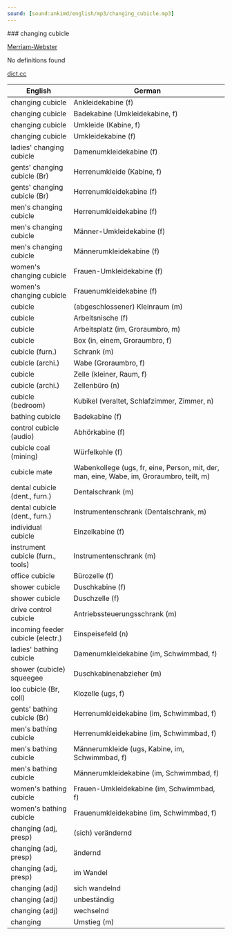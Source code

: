 ```yaml
---
sound: [sound:ankimd/english/mp3/changing_cubicle.mp3]
---
```


\### changing cubicle

[Merriam-Webster](https://www.merriam-webster.com/dictionary/changing+cubicle)

No definitions found

[dict.cc](https://www.dict.cc/changing+cubicle)

| English        | German       |
| -------------- | ------------ |
| changing cubicle | Ankleidekabine (f) |
| changing cubicle | Badekabine (Umkleidekabine, f) |
| changing cubicle | Umkleide (Kabine, f) |
| changing cubicle | Umkleidekabine (f) |
| ladies' changing cubicle | Damenumkleidekabine (f) |
| gents' changing cubicle (Br) | Herrenumkleide (Kabine, f) |
| gents' changing cubicle (Br) | Herrenumkleidekabine (f) |
| men's changing cubicle | Herrenumkleidekabine (f) |
| men's changing cubicle | Männer-Umkleidekabine (f) |
| men's changing cubicle | Männerumkleidekabine (f) |
| women's changing cubicle | Frauen-Umkleidekabine (f) |
| women's changing cubicle | Frauenumkleidekabine (f) |
| cubicle | (abgeschlossener) Kleinraum (m) |
| cubicle | Arbeitsnische (f) |
| cubicle | Arbeitsplatz (im, Groraumbro, m) |
| cubicle | Box (in, einem, Groraumbro, f) |
| cubicle (furn.) | Schrank (m) |
| cubicle (archi.) | Wabe (Groraumbro, f) |
| cubicle | Zelle (kleiner, Raum, f) |
| cubicle (archi.) | Zellenbüro (n) |
| cubicle (bedroom) | Kubikel (veraltet, Schlafzimmer, Zimmer, n) |
| bathing cubicle | Badekabine (f) |
| control cubicle (audio) | Abhörkabine (f) |
| cubicle coal (mining) | Würfelkohle (f) |
| cubicle mate | Wabenkollege (ugs, fr, eine, Person, mit, der, man, eine, Wabe, im, Groraumbro, teilt, m) |
| dental cubicle (dent., furn.) | Dentalschrank (m) |
| dental cubicle (dent., furn.) | Instrumentenschrank (Dentalschrank, m) |
| individual cubicle | Einzelkabine (f) |
| instrument cubicle (furn., tools) | Instrumentenschrank (m) |
| office cubicle | Bürozelle (f) |
| shower cubicle | Duschkabine (f) |
| shower cubicle | Duschzelle (f) |
| drive control cubicle | Antriebssteuerungsschrank (m) |
| incoming feeder cubicle (electr.) | Einspeisefeld (n) |
| ladies' bathing cubicle | Damenumkleidekabine (im, Schwimmbad, f) |
| shower (cubicle) squeegee | Duschkabinenabzieher (m) |
| loo cubicle (Br, coll) | Klozelle (ugs, f) |
| gents' bathing cubicle (Br) | Herrenumkleidekabine (im, Schwimmbad, f) |
| men's bathing cubicle | Herrenumkleidekabine (im, Schwimmbad, f) |
| men's bathing cubicle | Männerumkleide (ugs, Kabine, im, Schwimmbad, f) |
| men's bathing cubicle | Männerumkleidekabine (im, Schwimmbad, f) |
| women's bathing cubicle | Frauen-Umkleidekabine (im, Schwimmbad, f) |
| women's bathing cubicle | Frauenumkleidekabine (im, Schwimmbad, f) |
| changing (adj, presp) | (sich) verändernd |
| changing (adj, presp) | ändernd |
| changing (adj, presp) | im Wandel |
| changing (adj) | sich wandelnd |
| changing (adj) | unbeständig |
| changing (adj) | wechselnd |
| changing | Umstieg (m) |
